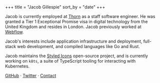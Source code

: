 +++
title = "Jacob Gillespie"
sort_by = "date"
+++

Jacob is currently employed at [Thorn](https://thorn.org) as a staff software engineer. He was granted a Tier 1 Exceptional Promise visa in digital technology from the United Kingdom and resides in London. Jacob previously worked at [Webflow](https://webflow.com).

Jacob's interests include application infrastructure and deployment, full-stack web development, and compiled languages like Go and Rust.

Jacob maintains the [Styled Icons](https://github.com/jacobwgillespie/styled-icons) open-source project, and is currently working on `k8ts`, a suite of TypeScript tooling for interacting with Kubernetes.

[GitHub](https://github.com/jacobwgillespie) · [Twitter](https://twitter.com/jacobwgillespie) · [Contact](mailto:jacobwgillespie@gmail.com)
